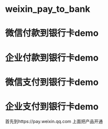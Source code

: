 # weixin_pay_to_bank
# 微信付款到银行卡demo
# 企业付款到银行卡demo
# 微信支付到银行卡demo
# 企业支付到银行卡demo

首先到https://pay.weixin.qq.com 上面把产品开通
